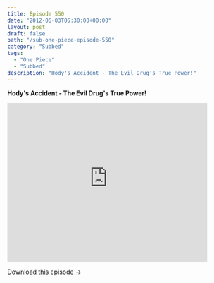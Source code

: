 ```yaml
---
title: Episode 550
date: "2012-06-03T05:30:00+00:00"
layout: post
draft: false
path: "/sub-one-piece-episode-550"
category: "Subbed"
tags:
  - "One Piece"
  - "Subbed"
description: "Hody's Accident - The Evil Drug's True Power!"
---
```


**Hody's Accident - The Evil Drug's True Power!**

<iframe width="640" height="360" src="https://www.rapidvideo.com/e/G6FRPFBIYT" frameborder="0" marginwidth=0 marginheight=0 scrolling=no allowfullscreen style="max-width:90%;"></iframe>

<a href="http://ouo.io/qs/eCodkFEQ?s=https://www.rapidvideo.com/d/G6FRPFBIYT" class="styled_a">Download this episode →</a>

